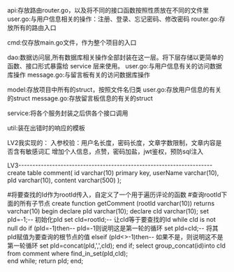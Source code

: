 api:存放路由router.go，以及将不同的接口函数按照性质放在不同的文件里
        user.go:与用户信息相关的操作：注册、登录、忘记密码、修改密码
        router.go:存放所有的路由入口

cmd:仅存放main.go文件，作为整个项目的入口

dao:数据访问层,所有数据库相关操作全部封装在这一层。将下层存储以更简单的函数、接口形式暴露给 service 层来使用。
        user.go:与用户信息有关的访问数据库操作
        message.go:与留言板有关的访问数据库操作

model:存放项目中所有的struct，按照文件名归类
        user.go:存放用户信息的有关的struct
        message.go:存放留言板信息的有关的struct

service:将各个服务封装之后供各个接口调用

util:装在出错时的响应的模板

LV2我实现的：
入参校验：用户名长度，密码长度，文章字数限制，文章内容是否含有敏感词汇
 增加个人信息，点赞，密码加盐，jwt鉴权，预防sql注入

LV3---------------------------------------------------------------------
create table comment(
    id varchar(10) primary key,
    userName varchar(10),
    pId varchar(10),
    content varchar(500)
);

#将要查找的Id作为rootId传入，自定义了一个用于遍历评论的函数
#查询rootId下面的所有子节点
create function getComment (rootId varchar(10))
returns varchar(10)
begin
     declare pId varchar(10);
     declare cId varchar(10);
     set pId=-1;-- 初始化pId
     set cId=rootId;-- 让cId等于要查找的Id
     while cId is not null do
         if (pId=-1)then-- pId=-1则说明这是第一轮的循环
             set pId=cId;-- 将其pId赋值为要查询的根节点的值
             elseif (pId<>-1)then-- 如果不是，则说明这不是第一轮循环
             set pId=concat(pId,',',cId);
         end if;
             select group_concat(id)into cId from comment where find_in_set(pId,cId);  
         end while;
     return pId;
end;

